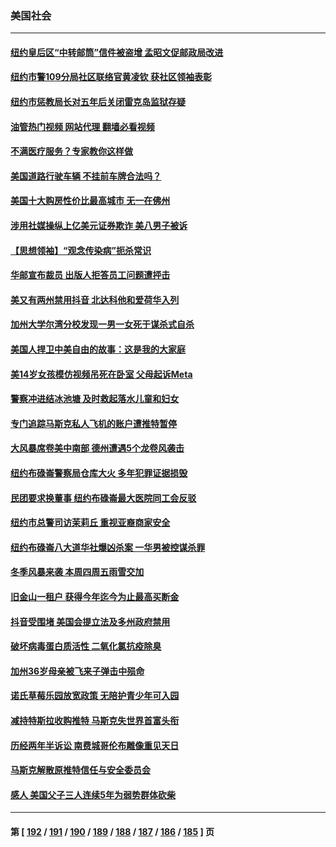 ### 美国社会
---
#### [纽约皇后区“中转邮筒”信件被盗增  孟昭文促邮政局改进](../../pages/ncid1078160/n13885156.md?12151645) 
#### [纽约市警109分局社区联络官黄凌钦 获社区领袖表彰](../../pages/ncid1078160/n13885165.md?12151645) 
#### [纽约市惩教局长对五年后关闭雷克岛监狱存疑](../../pages/ncid1078160/n13885163.md?12151645) 
#### [油管热门视频 网站代理 翻墙必看视频](http://138.2.39.72:81/youtube.html?epic-marker?12151645)
#### [不满医疗服务？专家教你这样做](../../pages/ncid1078160/n13885185.md?12151645) 
#### [美国道路行驶车辆 不挂前车牌合法吗？](../../pages/ncid1078160/n13885155.md?12151645) 
#### [美国十大购房性价比最高城市 无一在佛州](../../pages/ncid1078160/n13885007.md?12151645) 
#### [涉用社媒操纵上亿美元证券欺诈 美八男子被诉](../../pages/ncid1078160/n13884957.md?12151645) 
#### [【思想领袖】“观念传染病”扼杀常识](../../pages/ncid1078160/n13864375.md?12151645) 
#### [华邮宣布裁员 出版人拒答员工问题遭抨击](../../pages/ncid1078160/n13884928.md?12151645) 
#### [美又有两州禁用抖音 北达科他和爱荷华入列](../../pages/ncid1078160/n13884988.md?12151645) 
#### [加州大学尔湾分校发现一男一女死于谋杀式自杀](../../pages/ncid1078160/n13884961.md?12151645) 
#### [美国人捍卫中美自由的故事：这是我的大家庭](../../pages/ncid1078160/n13884766.md?12151645) 
#### [美14岁女孩模仿视频吊死在卧室 父母起诉Meta](../../pages/ncid1078160/n13884825.md?12151645) 
#### [警察冲进结冰池塘 及时救起落水儿童和妇女](../../pages/ncid1078160/n13884443.md?12151645) 
#### [专门追踪马斯克私人飞机的账户遭推特暂停](../../pages/ncid1078160/n13884261.md?12151645) 
#### [大风暴席卷美中南部 德州遭遇5个龙卷风袭击](../../pages/ncid1078160/n13884281.md?12151645) 
#### [纽约布碌崙警察局仓库大火 多年犯罪证据损毁](../../pages/ncid1078160/n13884380.md?12151645) 
#### [民团要求换董事 纽约布碌崙最大医院同工会反驳](../../pages/ncid1078160/n13884415.md?12151645) 
#### [纽约市总警司访茉莉丘 重视亚裔商家安全](../../pages/ncid1078160/n13884407.md?12151645) 
#### [纽约布碌崙八大道华社爆凶杀案 一华男被控谋杀罪](../../pages/ncid1078160/n13884376.md?12151645) 
#### [冬季风暴来袭 本周四周五雨雪交加](../../pages/ncid1078160/n13884370.md?12151645) 
#### [旧金山一租户 获得今年迄今为止最高买断金](../../pages/ncid1078160/n13884368.md?12151645) 
#### [抖音受围堵 美国会提立法及多州政府禁用](../../pages/ncid1078160/n13884105.md?12151645) 
#### [破坏病毒蛋白质活性 二氧化氯抗疫除臭](../../pages/ncid1078160/n13884297.md?12151645) 
#### [加州36岁母亲被飞来子弹击中殒命](../../pages/ncid1078160/n13884293.md?12151645) 
#### [诺氏草莓乐园放宽政策 无陪护青少年可入园](../../pages/ncid1078160/n13884260.md?12151645) 
#### [减持特斯拉收购推特 马斯克失世界首富头衔](../../pages/ncid1078160/n13884203.md?12151645) 
#### [历经两年半诉讼 南费城哥伦布雕像重见天日](../../pages/ncid1078160/n13884181.md?12151645) 
#### [马斯克解散原推特信任与安全委员会](../../pages/ncid1078160/n13883544.md?12151645) 
#### [感人 美国父子三人连续5年为弱势群体砍柴](../../pages/ncid1078160/n13883764.md?12151645) 

---
#### 第 [ [192](./192.md?12151645) / [191](./191.md?12151645) / [190](./190.md?12151645) / [189](./189.md?12151645) / [188](./188.md?12151645) / [187](./187.md?12151645) / [186](./186.md?12151645) / [185](./185.md?12151645) ] 页
